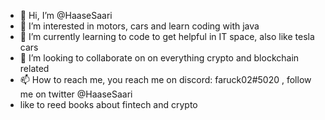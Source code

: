 - 👋 Hi, I’m @HaaseSaari
- 👀 I’m interested in motors, cars and learn coding with java
- 🌱 I’m currently learning to code to get helpful in IT space, also like tesla cars
- 💞️ I’m looking to collaborate on on everything crypto and blockchain related
- 📫 How to reach me, you reach me on discord: faruck02#5020 , follow me on twitter @HaaseSaari
-   like to reed books about fintech and crypto
<!---
HaaseSaari/HaaseSaari is a ✨ special ✨ repository because its `README.md` (this file) appears on your GitHub profile.
You can click the Preview link to take a look at your changes.
--->
